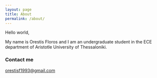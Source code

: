 ```yaml
---
layout: page
title: About
permalink: /about/
---
```


Hello world,  

My name is Orestis Floros and I am an undergraduate student in the ECE department of Aristotle University of Thessaloniki.

### Contact me

[orestisf1993@gmail.com](mailto:orestisf1993@gmail.com)

